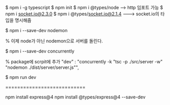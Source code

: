 $ npm i -g typescript
$ npm init
$ npm i @types/node --> http 임포트 가능
$ npm i socket.io@2.3.0
$ npm i @types/socket.io@2.1.4 ---> socket.io의 타입을 명시해줌

<!-- server.ts파일을 컴파일한 결과물 js 파일을 dist 폴더로 출력해줌   -->
<!-- $ tsc src/server/server.ts --outDir dist/server/ --esModuleInterop true -->

<!-- 아래와 같이 컴파일된 js 파일을 실행 -->
<!-- $ node dist/server/server.js -->


<!-- 위와 같이 터미널에서 하지 않고 tsconfig.json 폴더 생성, 컴파일 옵션 지정 -->
<!-- 아래와 같이 명령 입력시 컴파일된 js파일 생성됨 -->
<!-- -p는 project모드. 뒤에 나오는 폴더 경로에 있는 tsconfig.json 파일을 찾아서 컴파일해준다. -->
<!-- w는 watch 모드. 코드 변경되면 재컴파일 -->
<!-- $ tsc -p src/server -w -->

<!-- % 컴파일된 js 파일을 실행하면 서버가 돈다. -->
<!-- $ node dist/server/server.js -->


<!-- 위에 watch모드는 원본 ts파일변경만 감지하여 컴파일을 다시 해줄뿐이라 컴파일된 js파일이 변경되면 자동 재시작해주는 nodemon 설치 -->
<!-- 개발환경에서만 필요하므로 --save-dev로 설치하여 devDependencies에만 저장시키고 -->
<!-- 새로운 환경에서 npm i 할때에도 배포환경이면 npm install --only=prod 개발환경이면 npm install --only=dev 이렇게 나눠서 설치한다. -->
$ npm i --save-dev nodemon

% 이제 node가 아닌 nodemon으로 서버를 돌린다.
<!-- $ nodemon dist/server/server.js -->

<!-- 이 상황대로면 tsc에서 자동컴파일 시키고, nodemon에서 자동 서버재시작 시키는 두가지를 따로따로 동시에 하므로 -->
<!-- 한꺼번에 실행가능하게 해주는 concurrently 다운로드 -->
$ npm i --save-dev concurrently

%  package에 scrpit에 추가
"dev" : "concurrently -k \"tsc -p ./src/server -w\" \"nodemon ./dist/server/server.js\"",

$ npm run dev


===========================

<!-- ./dist/client에 생성한 index.html와 서버를 연결시켜주기 위해 express 다운 -->
npm install express@4
npm install @types/express@4 --save-dev